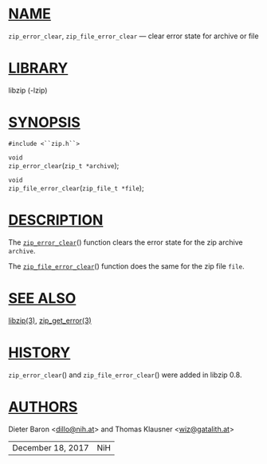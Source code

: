 # [NAME](#NAME)

`zip_error_clear`, `zip_file_error_clear` — clear error state for
archive or file

# [LIBRARY](#LIBRARY)

libzip (-lzip)

# [SYNOPSIS](#SYNOPSIS)

`#include <``zip.h``>`

`void`  
`zip_error_clear`(`zip_t *archive`);

`void`  
`zip_file_error_clear`(`zip_file_t *file`);

# [DESCRIPTION](#DESCRIPTION)

The [`zip_error_clear`](#zip_error_clear)() function clears the error
state for the zip archive `archive`.

The [`zip_file_error_clear`](#zip_file_error_clear)() function does the
same for the zip file `file`.

# [SEE ALSO](#SEE_ALSO)

[libzip(3)](libzip.md), [zip_get_error(3)](zip_get_error.md)

# [HISTORY](#HISTORY)

`zip_error_clear`() and `zip_file_error_clear`() were added in libzip
0.8.

# [AUTHORS](#AUTHORS)

Dieter Baron \<[dillo@nih.at](mailto:dillo@nih.at)\> and Thomas Klausner
\<[wiz@gatalith.at](mailto:wiz@gatalith.at)\>

|                   |     |
|-------------------|-----|
| December 18, 2017 | NiH |
